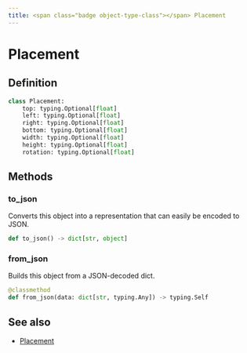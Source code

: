 ```yaml
---
title: <span class="badge object-type-class"></span> Placement
---
```

# <span class="badge object-type-class"></span> Placement

## Definition

```python
class Placement:
    top: typing.Optional[float]
    left: typing.Optional[float]
    right: typing.Optional[float]
    bottom: typing.Optional[float]
    width: typing.Optional[float]
    height: typing.Optional[float]
    rotation: typing.Optional[float]
```
## Methods

### <span class="badge object-method"></span> to_json

Converts this object into a representation that can easily be encoded to JSON.

```python
def to_json() -> dict[str, object]
```

### <span class="badge object-method"></span> from_json

Builds this object from a JSON-decoded dict.

```python
@classmethod
def from_json(data: dict[str, typing.Any]) -> typing.Self
```

## See also

 * <span class="badge builder"></span> [Placement](./builder-Placement.md)
